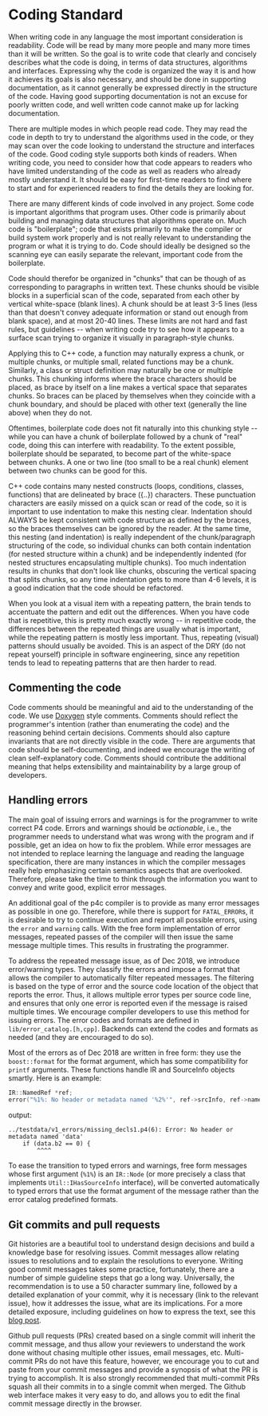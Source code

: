 # Coding Standard

When writing code in any language the most important consideration is
readability.  Code will be read by many more people and many more times
than it will be written.  So the goal is to write code that clearly and
concisely describes what the code is doing, in terms of data structures,
algorithms and interfaces.  Expressing why the code is organized the way
it is and how it achieves its goals is also necessary, and should be done
in supporting documentation, as it cannot generally be expressed directly
in the structure of the code.  Having good supporting documentation is
not an excuse for poorly written code, and well written code cannot make
up for lacking documentation.

There are multiple modes in which people read code.  They may read the code
in depth to try to understand the algorithms used in the code, or they may
scan over the code looking to understand the structure and interfaces of
the code.  Good coding style supports both kinds of readers.  When writing
code, you need to consider how that code appears to readers who have limited
understanding of the code as well as readers who already mostly understand
it.  It should be easy for first-time readers to find where to start and
for experienced readers to find the details they are looking for.

There are many different kinds of code involved in any project.  Some code
is important algorithms that program uses.  Other code is primarily about
building and managing data structures that algorithms operate on.  Much
code is "boilerplate"; code that exists primarily to make the compiler or
build system work properly and is not really relevant to understanding
the program or what it is trying to do.  Code should ideally be designed
so the scanning eye can easily separate the relevant, important code
from the boilerplate.

Code should therefor be organized in "chunks" that can be though of as
corresponding to paragraphs in written text.  These chunks should be
visible blocks in a superficial scan of the code, separated from each
other by vertical white-space (blank lines).  A chunk should be at least
3-5 lines (less than that doesn't convey adequate information or stand
out enough from blank space), and at most 20-40 lines.  These limits are
not hard and fast rules, but guidelines -- when writing code try to see
how it appears to a surface scan trying to organize it visually in
paragraph-style chunks.

Applying this to C++ code, a function may naturally express a chunk,
or multiple chunks, or multiple small, related functions may be a chunk.
Similarly, a class or struct definition may naturally be one or multiple
chunks.  This chunking informs where the brace characters should be placed,
as brace by itself on a line makes a vertical space that separates chunks.
So braces can be placed by themselves when they coincide with a chunk
boundary, and should be placed with other text (generally the line above)
when they do not.

Oftentimes, boilerplate code does not fit naturally into this chunking
style -- while you can have a chunk of boilerplate followed by a chunk
of "real" code, doing this can interfere with readability.  To the
extent possible, boilerplate should be separated, to become part of the
white-space between chunks.  A one or two line (too small to be a real
chunk) element between two chunks can be good for this.

C++ code contains many nested constructs (loops, conditions, classes,
functions) that are delineated by brace ({..}) characters.  These
punctuation characters are easily missed on a quick scan or read of the
code, so it is important to use indentation to make this nesting clear.
Indentation should ALWAYS be kept consistent with code structure as defined
by the braces, so the braces themselves can be ignored by the reader.  At
the same time, this nesting (and indentation) is really independent of
the chunk/paragraph structuring of the code, so individual chunks can
both contain indentation (for nested structure within a chunk) and be
independently indented (for nested structures encapsulating multiple
chunks).  Too much indentation results in chunks that don't look like
chunks, obscuring the vertical spacing that splits chunks, so any time
indentation gets to more than 4-6 levels, it is a good indication that
the code should be refactored.

When you look at a visual item with a repeating pattern, the brain tends
to accentuate the pattern and edit out the differences.  When you have
code that is repetitive, this is pretty much exactly wrong -- in repetitive
code, the differences between the repeated things are usually what is
important, while the repeating pattern is mostly less important.  Thus,
repeating (visual) patterns should usually be avoided.  This is an aspect
of the DRY (do not repeat yourself) principle in software engineering,
since any repetition tends to lead to repeating patterns that are then
harder to read.

## Commenting the code

Code comments should be meaningful and aid to the understanding of the
code. We use [Doxygen](http://www.doxygen.nl/manual/docblocks.html)
style comments. Comments should reflect the programmer's intention
(rather than enumerating the code) and the reasoning behind certain
decisions. Comments should also capture invariants that are not
directly visible in the code. There are arguments that code should be
self-documenting, and indeed we encourage the writing of clean
self-explanatory code. Comments should contribute the additional
meaning that helps extensibility and maintainability by a large group
of developers.

## Handling errors

The main goal of issuing errors and warnings is for the programmer to
write correct P4 code. Errors and warnings should be _actionable_,
i.e., the programmer needs to understand what was wrong with the
program and if possible, get an idea on how to fix the problem. While
error messages are not intended to replace learning the language and
reading the language specification, there are many instances in which
the compiler messages really help emphasizing certain semantics
aspects that are overlooked. Therefore, please take the time to think
through the information you want to convey and write good, explicit
error messages.

An additional goal of the p4c compiler is to provide as many error
messages as possible in one go. Therefore, while there is support for
`FATAL_ERROR`s, it is desirable to try to continue execution and
report all possible errors, using the `error` and `warning`
calls. With the free form implementation of error messages, repeated
passes of the compiler will then issue the same message multiple
times. This results in frustrating the programmer.

To address the repeated message issue, as of Dec 2018, we introduce
error/warning types. They classify the errors and impose a format that
allows the compiler to automatically filter repeated messages. The
filtering is based on the type of error and the source code location
of the object that reports the error. Thus, it allows multiple error
types per source code line, and ensures that only one error is
reported even if the message is raised multiple times. We encourage
compiler developers to use this method for issuing errors. The error
codes and formats are defined in `lib/error_catalog.[h,cpp]`. Backends
can extend the codes and formats as needed (and they are encouraged to
do so).

Most of the errors as of Dec 2018 are written in free form: they use
the `boost::format` for the format argument, which has some
compatibility for `printf` arguments.  These functions handle IR and
SourceInfo objects smartly.  Here is an example:

```C++
IR::NamedRef *ref;
error("%1%: No header or metadata named '%2%'", ref->srcInfo, ref->name);
```

output:

```
../testdata/v1_errors/missing_decls1.p4(6): Error: No header or metadata named 'data'
    if (data.b2 == 0) {
        ^^^^
```

To ease the transition to typed errors and warnings, free form
messages whose first argument (`%1%`) is an `IR::Node` (or more
precisely a class that implements `Util::IHasSourceInfo` interface),
will be converted automatically to typed errors that use the format
argument of the message rather than the error catalog predefined
formats.


## Git commits and pull requests

Git histories are a beautiful tool to understand design decisions and
build a knowledge base for resolving issues. Commit messages allow
relating issues to resolutions and to explain the resolutions
to everyone. Writing good commit messages takes some practice,
fortunately, there are a number of simple guideline steps that go a
long way. Universally, the recommendation is to use a 50 character
summary line, followed by a detailed explanation of your commit, why
it is necessary (link to the relevant issue), how it addresses the
issue, what are its implications. For a more detailed exposure,
including guidelines on how to express the text, see this
[blog post](http://chris.beams.io/posts/git-commit/).

Github pull requests (PRs) created based on a single commit will
inherit the commit message, and thus allow your reviewers to
understand the work done without chasing multiple other issues, email
messages, etc. Multi-commit PRs do not have this feature, however, we
encourage you to cut and paste from your commit messages and provide a
synopsis of what the PR is trying to accomplish. It is also strongly
recommended that multi-commit PRs squash all their commits in to a
single commit when merged. The Github web interface makes it very easy
to do, and allows you to edit the final commit message directly in the
browser.
